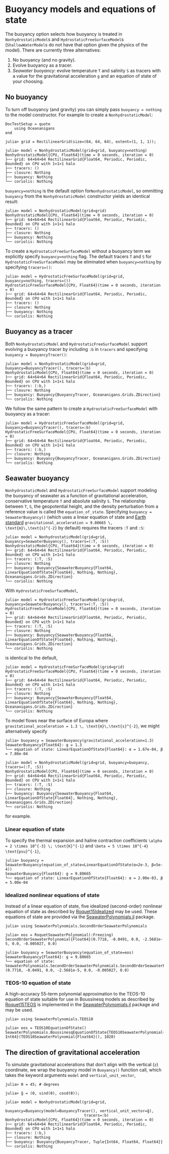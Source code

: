 # Buoyancy models and equations of state

The buoyancy option selects how buoyancy is treated in `NonhydrostaticModel`s and
`HydrostaticFreeSurfaceModel`s (`ShallowWaterModel`s do not have that option given the physics of
the model). There are currently three alternatives:

1. No buoyancy (and no gravity).
2. Evolve buoyancy as a tracer.
3. _Seawater buoyancy_: evolve temperature ``T`` and salinity ``S`` as tracers with a value for the gravitational
   acceleration ``g`` and an equation of state of your choosing.

## No buoyancy

To turn off buoyancy (and gravity) you can simply pass `buoyancy = nothing` to the model
constructor. For example to create a `NonhydrostaticModel`:


```@meta
DocTestSetup = quote
    using Oceananigans
end
```


```jldoctest buoyancy
julia> grid = RectilinearGrid(size=(64, 64, 64), extent=(1, 1, 1));

julia> model = NonhydrostaticModel(grid=grid, buoyancy=nothing)
NonhydrostaticModel{CPU, Float64}(time = 0 seconds, iteration = 0)
├── grid: 64×64×64 RectilinearGrid{Float64, Periodic, Periodic, Bounded} on CPU with 1×1×1 halo
├── tracers: ()
├── closure: Nothing
├── buoyancy: Nothing
└── coriolis: Nothing
```

`buoyancy=nothing` is the default option for`NonhydrostaticModel`, so ommitting `buoyancy`
from the `NonhydrostaticModel` constructor yields an identical result:

```jldoctest buoyancy
julia> model = NonhydrostaticModel(grid=grid)
NonhydrostaticModel{CPU, Float64}(time = 0 seconds, iteration = 0)
├── grid: 64×64×64 RectilinearGrid{Float64, Periodic, Periodic, Bounded} on CPU with 1×1×1 halo
├── tracers: ()
├── closure: Nothing
├── buoyancy: Nothing
└── coriolis: Nothing
```

To create a `HydrostaticFreeSurfaceModel` without a buoyancy term we explicitly
specify `buoyancy=nothing` flag. The default tracers `T` and `S` for `HydrostaticFreeSurfaceModel`
may be eliminated when `buoyancy=nothing` by specifying `tracers=()`:

```jldoctest buoyancy
julia> model = HydrostaticFreeSurfaceModel(grid=grid, buoyancy=nothing, tracers=())
HydrostaticFreeSurfaceModel{CPU, Float64}(time = 0 seconds, iteration = 0) 
├── grid: 64×64×64 RectilinearGrid{Float64, Periodic, Periodic, Bounded} on CPU with 1×1×1 halo
├── tracers: ()
├── closure: Nothing
├── buoyancy: Nothing
└── coriolis: Nothing
```

## Buoyancy as a tracer

Both `NonhydrostaticModel` and `HydrostaticFreeSurfaceModel` support evolving
a buoyancy tracer by including `:b` in `tracers` and specifying  `buoyancy = BuoyancyTracer()`:

```jldoctest buoyancy
julia> model = NonhydrostaticModel(grid=grid, buoyancy=BuoyancyTracer(), tracers=:b)
NonhydrostaticModel{CPU, Float64}(time = 0 seconds, iteration = 0)
├── grid: 64×64×64 RectilinearGrid{Float64, Periodic, Periodic, Bounded} on CPU with 1×1×1 halo
├── tracers: (:b,)
├── closure: Nothing
├── buoyancy: Buoyancy{BuoyancyTracer, Oceananigans.Grids.ZDirection}
└── coriolis: Nothing
```

We follow the same pattern to create a `HydrostaticFreeSurfaceModel` with buoyancy as a tracer:

```jldoctest buoyancy
julia> model = HydrostaticFreeSurfaceModel(grid=grid, buoyancy=BuoyancyTracer(), tracers=:b)
HydrostaticFreeSurfaceModel{CPU, Float64}(time = 0 seconds, iteration = 0)
├── grid: 64×64×64 RectilinearGrid{Float64, Periodic, Periodic, Bounded} on CPU with 1×1×1 halo
├── tracers: (:b,)
├── closure: Nothing
├── buoyancy: Buoyancy{BuoyancyTracer, Oceananigans.Grids.ZDirection}
└── coriolis: Nothing
```

## Seawater buoyancy

`NonhydrostaticModel` and `HydrostaticFreeSurfaceModel` support modeling the buoyancy of seawater
as a function of gravitational acceleration, conservative temperature ``T`` and absolute salinity ``S``.
The relationship between ``T``, ``S``, the geopotential height, and the density perturbation from
a reference value is called the `equation_of_state`.
Specifying `buoyancy = SeawaterBuoyancy()` (which uses a linear equation of state and
[Earth standard](https://en.wikipedia.org/wiki/Standard_gravity)
`gravitational_acceleration = 9.80665 \, \text{m}\,\text{s}^{-2}` by default)
requires the tracers `:T` and `:S`:

```jldoctest buoyancy
julia> model = NonhydrostaticModel(grid=grid, buoyancy=SeawaterBuoyancy(), tracers=(:T, :S))
NonhydrostaticModel{CPU, Float64}(time = 0 seconds, iteration = 0)
├── grid: 64×64×64 RectilinearGrid{Float64, Periodic, Periodic, Bounded} on CPU with 1×1×1 halo
├── tracers: (:T, :S)
├── closure: Nothing
├── buoyancy: Buoyancy{SeawaterBuoyancy{Float64, LinearEquationOfState{Float64}, Nothing, Nothing}, Oceananigans.Grids.ZDirection}
└── coriolis: Nothing
```

With `HydrostaticFreeSurfaceModel`,

```jldoctest buoyancy
julia> model = HydrostaticFreeSurfaceModel(grid=grid, buoyancy=SeawaterBuoyancy(), tracers=(:T, :S))
HydrostaticFreeSurfaceModel{CPU, Float64}(time = 0 seconds, iteration = 0)
├── grid: 64×64×64 RectilinearGrid{Float64, Periodic, Periodic, Bounded} on CPU with 1×1×1 halo
├── tracers: (:T, :S)
├── closure: Nothing
├── buoyancy: Buoyancy{SeawaterBuoyancy{Float64, LinearEquationOfState{Float64}, Nothing, Nothing}, Oceananigans.Grids.ZDirection}
└── coriolis: Nothing
```

is identical to the default,

```jldoctest buoyancy
julia> model = HydrostaticFreeSurfaceModel(grid=grid)
HydrostaticFreeSurfaceModel{CPU, Float64}(time = 0 seconds, iteration = 0)
├── grid: 64×64×64 RectilinearGrid{Float64, Periodic, Periodic, Bounded} on CPU with 1×1×1 halo
├── tracers: (:T, :S)
├── closure: Nothing
├── buoyancy: Buoyancy{SeawaterBuoyancy{Float64, LinearEquationOfState{Float64}, Nothing, Nothing}, Oceananigans.Grids.ZDirection}
└── coriolis: Nothing
```

To model flows near the surface of Europa where `gravitational_acceleration = 1.3 \, \text{m}\,\text{s}^{-2}`,
we might alternatively specify

```jldoctest buoyancy
julia> buoyancy = SeawaterBuoyancy(gravitational_acceleration=1.3)
SeawaterBuoyancy{Float64}: g = 1.3
└── equation of state: LinearEquationOfState{Float64}: α = 1.67e-04, β = 7.80e-04

julia> model = NonhydrostaticModel(grid=grid, buoyancy=buoyancy, tracers=(:T, :S))
NonhydrostaticModel{CPU, Float64}(time = 0 seconds, iteration = 0)
├── grid: 64×64×64 RectilinearGrid{Float64, Periodic, Periodic, Bounded} on CPU with 1×1×1 halo
├── tracers: (:T, :S)
├── closure: Nothing
├── buoyancy: Buoyancy{SeawaterBuoyancy{Float64, LinearEquationOfState{Float64}, Nothing, Nothing}, Oceananigans.Grids.ZDirection}
└── coriolis: Nothing
```

for example.

### Linear equation of state

To specify the thermal expansion and haline contraction coefficients
``\alpha = 2 \times 10^{-3} \; \text{K}^{-1}`` and ``\beta = 5 \times 10^{-4} \text{psu}^{-1}``,

```jldoctest
julia> buoyancy = SeawaterBuoyancy(equation_of_state=LinearEquationOfState(α=2e-3, β=5e-4))
SeawaterBuoyancy{Float64}: g = 9.80665
└── equation of state: LinearEquationOfState{Float64}: α = 2.00e-03, β = 5.00e-04
```

### Idealized nonlinear equations of state

Instead of a linear equation of state, five idealized (second-order) nonlinear equation of state as described by
[Roquet15Idealized](@cite) may be used. These equations of state are provided via the
[SeawaterPolynomials.jl](https://github.com/CliMA/SeawaterPolynomials.jl) package.

```jldoctest buoyancy
julia> using SeawaterPolynomials.SecondOrderSeawaterPolynomials

julia> eos = RoquetSeawaterPolynomial(:Freezing)
SecondOrderSeawaterPolynomial{Float64}(0.7718, -0.0491, 0.0, -2.5681e-5, 0.0, -0.005027, 0.0)

julia> buoyancy = SeawaterBuoyancy(equation_of_state=eos)
SeawaterBuoyancy{Float64}: g = 9.80665
└── equation of state: SeawaterPolynomials.SecondOrderSeawaterPolynomials.SecondOrderSeawaterPolynomial{Float64}(0.7718, -0.0491, 0.0, -2.5681e-5, 0.0, -0.005027, 0.0)
```

### TEOS-10 equation of state

A high-accuracy 55-term polynomial approximation to the TEOS-10 equation of state suitable for use in
Boussinesq models as described by [Roquet15TEOS](@cite) is implemented in the
[SeawaterPolynomials.jl](https://github.com/CliMA/SeawaterPolynomials.jl) package and may be used.

```jldoctest buoyancy
julia> using SeawaterPolynomials.TEOS10

julia> eos = TEOS10EquationOfState()
SeawaterPolynomials.BoussinesqEquationOfState{TEOS10SeawaterPolynomial{Float64}, Int64}(TEOS10SeawaterPolynomial{Float64}(), 1020)
```

## The direction of gravitational acceleration

To simulate gravitational accelerations that don't align with the vertical (`z`) coordinate,
we wrap the buoyancy model in
`Buoyancy()` function call, which takes the keyword arguments `model` and `vertical_unit_vector`,

```jldoctest buoyancy
julia> θ = 45; # degrees

julia> g̃ = (0, sind(θ), cosd(θ));

julia> model = NonhydrostaticModel(grid=grid, 
                                   buoyancy=Buoyancy(model=BuoyancyTracer(), vertical_unit_vector=g̃), 
                                   tracers=:b)
NonhydrostaticModel{CPU, Float64}(time = 0 seconds, iteration = 0)
├── grid: 64×64×64 RectilinearGrid{Float64, Periodic, Periodic, Bounded} on CPU with 1×1×1 halo
├── tracers: (:b,)
├── closure: Nothing
├── buoyancy: Buoyancy{BuoyancyTracer, Tuple{Int64, Float64, Float64}}
└── coriolis: Nothing
```


